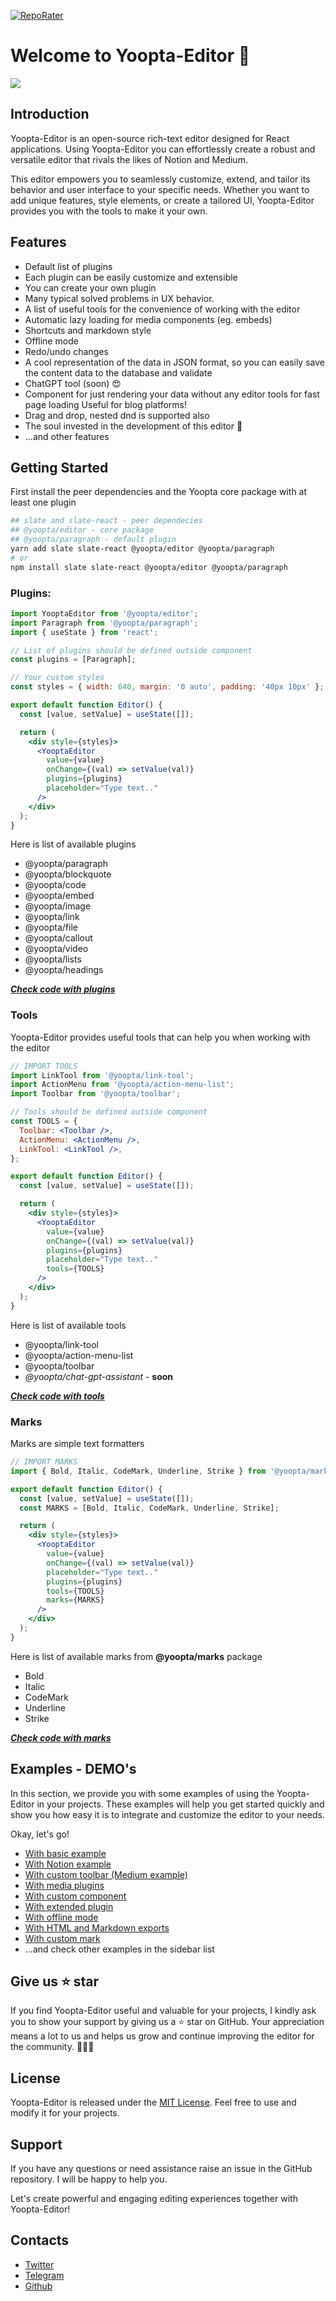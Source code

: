 [![RepoRater](https://repo-rater.eddiehub.io/api/badge?owner=Darginec05&name=Yoopta-Editor)](https://repo-rater.eddiehub.io/rate?owner=Darginec05&name=Yoopta-Editor)

# Welcome to Yoopta-Editor 🎉

![](https://res.cloudinary.com/ench-app/image/upload/v1691533442/9C3CB447-AB61-4644-BA3A-00F089BCD053_r2bhws.gif)

## Introduction

Yoopta-Editor is an open-source rich-text editor designed for React applications. Using Yoopta-Editor you can effortlessly create a robust and versatile editor that rivals the likes of Notion and Medium.

This editor empowers you to seamlessly customize, extend, and tailor its behavior and user interface to your specific needs. Whether you want to add unique features, style elements, or create a tailored UI, Yoopta-Editor provides you with the tools to make it your own.

## Features

- Default list of plugins
- Each plugin can be easily customize and extensible
- You can create your own plugin
- Many typical solved problems in UX behavior.
- A list of useful tools for the convenience of working with the editor
- Automatic lazy loading for media components (eg. embeds)
- Shortcuts and markdown style
- Offline mode
- Redo/undo changes
- A cool representation of the data in JSON format, so you can easily save the content data to the database and validate
- ChatGPT tool (soon) 😍
- Component for just rendering your data without any editor tools for fast page loading
  Useful for blog platforms!
- Drag and drop, nested dnd is supported also
- The soul invested in the development of this editor 💙
- ...and other features

## Getting Started

First install the peer dependencies and the Yoopta core package with at least one plugin

```bash
## slate and slate-react - peer dependecies
## @yoopta/editor - core package
## @yoopta/paragraph - default plugin
yarn add slate slate-react @yoopta/editor @yoopta/paragraph
# or
npm install slate slate-react @yoopta/editor @yoopta/paragraph
```

### Plugins:

```jsx
import YooptaEditor from '@yoopta/editor';
import Paragraph from '@yoopta/paragraph';
import { useState } from 'react';

// List of plugins should be defined outside component
const plugins = [Paragraph];

// Your custom styles
const styles = { width: 640, margin: '0 auto', padding: '40px 10px' };

export default function Editor() {
  const [value, setValue] = useState([]);

  return (
    <div style={styles}>
      <YooptaEditor
        value={value}
        onChange={(val) => setValue(val)}
        plugins={plugins}
        placeholder="Type text.."
      />
    </div>
  );
}
```

Here is list of available plugins

- @yoopta/paragraph
- @yoopta/blockquote
- @yoopta/code
- @yoopta/embed
- @yoopta/image
- @yoopta/link
- @yoopta/file
- @yoopta/callout
- @yoopta/video
- @yoopta/lists
- @yoopta/headings

***[Check code with plugins](https://github.com/Darginec05/Yopta-Editor/blob/master/web/src/examples/withBasicExample.tsx#L27)***

### Tools
Yoopta-Editor provides useful tools that can help you when working with the editor

```jsx
// IMPORT TOOLS
import LinkTool from '@yoopta/link-tool';
import ActionMenu from '@yoopta/action-menu-list';
import Toolbar from '@yoopta/toolbar';

// Tools should be defined outside component
const TOOLS = {
  Toolbar: <Toolbar />,
  ActionMenu: <ActionMenu />,
  LinkTool: <LinkTool />,
};

export default function Editor() {
  const [value, setValue] = useState([]);

  return (
    <div style={styles}>
      <YooptaEditor
        value={value}
        onChange={(val) => setValue(val)}
        plugins={plugins}
        placeholder="Type text.."
        tools={TOOLS}
      />
    </div>
  );
}
```

Here is list of available tools

- @yoopta/link-tool
- @yoopta/action-menu-list
- @yoopta/toolbar
- *@yoopta/chat-gpt-assistant* - **soon**

***[Check code with tools](https://github.com/Darginec05/Yopta-Editor/blob/master/web/src/examples/withBasicExample.tsx#L76)***
### Marks 
Marks are simple text formatters

```jsx
// IMPORT MARKS
import { Bold, Italic, CodeMark, Underline, Strike } from '@yoopta/marks';

export default function Editor() {
  const [value, setValue] = useState([]);
  const MARKS = [Bold, Italic, CodeMark, Underline, Strike];

  return (
    <div style={styles}>
      <YooptaEditor
        value={value}
        onChange={(val) => setValue(val)}
        placeholder="Type text.."
        plugins={plugins}
        tools={TOOLS}
        marks={MARKS}
      />
    </div>
  );
}
```

Here is list of available marks from **@yoopta/marks** package

- Bold
- Italic
- CodeMark
- Underline 
- Strike

***[Check code with marks](https://github.com/Darginec05/Yopta-Editor/blob/master/web/src/examples/withBasicExample.tsx#L85)***

## Examples - DEMO's

In this section, we provide you with some examples of using the Yoopta-Editor in your projects. These examples will help you get started quickly and show you how easy it is to integrate and customize the editor to your needs.

Okay, let's go!

- [With basic example](https://yopta-editor.vercel.app/examples/withBasicExample)
- [With Notion example](https://yopta-editor.vercel.app/examples/withNotionExample)
- [With custom toolbar (Medium example)](https://yopta-editor.vercel.app/examples/withCustomToolbar)
- [With media plugins](https://yopta-editor.vercel.app/examples/withMedia)
- [With custom component](https://yopta-editor.vercel.app/examples/withCustomComponent)
- [With extended plugin](https://yopta-editor.vercel.app/examples/withExtendedPlugin)
- [With offline mode](https://yopta-editor.vercel.app/examples/withOffline)
- [With HTML and Markdown exports](https://yopta-editor.vercel.app/examples/withExports)
- [With custom mark](https://yopta-editor.vercel.app/examples/withCustomMark)
- ...and check other examples in the sidebar list

## Give us ⭐️ star

If you find Yoopta-Editor useful and valuable for your projects, I kindly ask you to show your support by giving us a ⭐️ star on GitHub. Your appreciation means a lot to us and helps us grow and continue improving the editor for the community. 💙💙💙

## License

Yoopta-Editor is released under the [MIT License](https://github.com/Darginec05/Yopta-Editor/blob/master/LICENSE). Feel free to use and modify it for your projects.

## Support

If you have any questions or need assistance raise an issue in the GitHub repository. I will be happy to help you.

Let's create powerful and engaging editing experiences together with Yoopta-Editor!

## Contacts

- [Twitter](https://twitter.com/LebovskiYoo)
- [Telegram](https://tttttt.me/DevOpsBanda)
- [Github](https://github.com/Darginec05)
